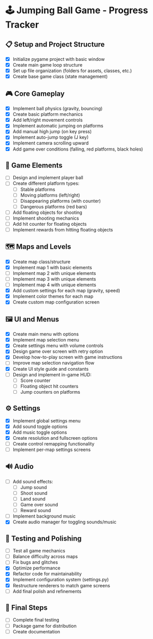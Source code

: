 # 🕹️ Jumping Ball Game - Progress Tracker

## 📋 Setup and Project Structure
- [x] Initialize pygame project with basic window
- [x] Create main game loop structure
- [x] Set up file organization (folders for assets, classes, etc.)
- [x] Create base game class (state management)

## 🎮 Core Gameplay
- [x] Implement ball physics (gravity, bouncing)
- [x] Create basic platform mechanics
- [x] Add left/right movement controls
- [x] Implement automatic jumping on platforms
- [x] Add manual high jump (on key press)
- [x] Implement auto-jump toggle (J key)
- [x] Implement camera scrolling upward
- [x] Add game over conditions (falling, red platforms, black holes)

## 🧩 Game Elements
- [ ] Design and implement player ball
- [ ] Create different platform types:
  - [ ] Stable platforms
  - [ ] Moving platforms (left/right)
  - [ ] Disappearing platforms (with counter)
  - [ ] Dangerous platforms (red bars)
- [ ] Add floating objects for shooting
- [ ] Implement shooting mechanics
- [ ] Add hit counter for floating objects
- [ ] Implement rewards from hitting floating objects

## 🗺️ Maps and Levels
- [x] Create map class/structure
- [x] Implement map 1 with basic elements
- [ ] Implement map 2 with unique elements
- [ ] Implement map 3 with unique elements
- [ ] Implement map 4 with unique elements
- [x] Add custom settings for each map (gravity, speed)
- [x] Implement color themes for each map
- [x] Create custom map configuration screen

## 🖼️ UI and Menus
- [x] Create main menu with options
- [x] Implement map selection menu
- [x] Create settings menu with volume controls
- [x] Design game over screen with retry option
- [x] Develop how-to-play screen with game instructions
- [ ] Improve map selection navigation flow
- [x] Create UI style guide and constants
- [ ] Design and implement in-game HUD:
  - [ ] Score counter
  - [ ] Floating object hit counters
  - [ ] Jump counters on platforms

## ⚙️ Settings
- [x] Implement global settings menu
- [x] Add sound toggle options
- [x] Add music toggle options
- [x] Create resolution and fullscreen options
- [ ] Create control remapping functionality
- [ ] Implement per-map settings screens

## 🔊 Audio
- [ ] Add sound effects:
  - [ ] Jump sound
  - [ ] Shoot sound
  - [ ] Land sound
  - [ ] Game over sound
  - [ ] Reward sound
- [ ] Implement background music
- [x] Create audio manager for toggling sounds/music

## 🧪 Testing and Polishing
- [ ] Test all game mechanics
- [ ] Balance difficulty across maps
- [ ] Fix bugs and glitches
- [x] Optimize performance
- [x] Refactor code for maintainability
- [x] Implement configuration system (settings.py)
- [x] Restructure renderers to match game screens
- [ ] Add final polish and refinements

## 🏁 Final Steps
- [ ] Complete final testing
- [ ] Package game for distribution
- [ ] Create documentation 